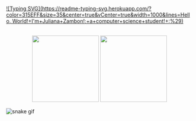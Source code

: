 [![Typing SVG](https://readme-typing-svg.herokuapp.com/?color=315EFF&size=35&center=true&vCenter=true&width=1000&lines=Hello, World!+I'm+Juliana+Zambon!;+a+computer+science+student!+:%29)](https://git.io/typing-svg)
<br/>
<br/>

<div align="center">
    <img height="180rem" src="https://github-readme-stats-sigma-five.vercel.app/api?username=JulianaZambon&theme=tokyonight&show_icons=true&bg_color=0d1117&hide_border=true"  />
    <img height="180rem" src="https://github-readme-stats-sigma-five.vercel.app/api/top-langs/?username=JulianaZambon&theme=tokyonight&layout=compact&bg_color=0d1117&hide_border=true" />
</div>

![snake gif](https://github.com/JulianaZambon/JulianaZambon/blob/output/github-contribution-grid-snake.svg)
